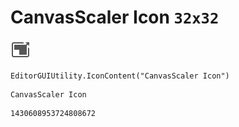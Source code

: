 # CanvasScaler Icon `32x32`
<img src="/img/CanvasScaler%20Icon.png" width=32 height=32>

``` CSharp
EditorGUIUtility.IconContent("CanvasScaler Icon")
```
```
CanvasScaler Icon
```
```
1430608953724808672
```
